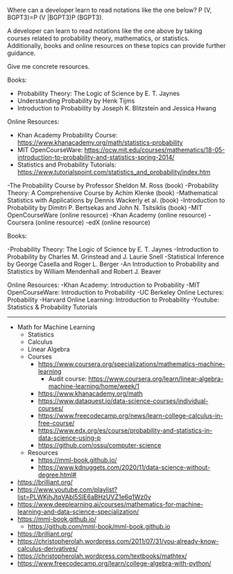 Where can a developer learn to read notations like the one below?
P (V, BGPT3)=P (V |BGPT3)P (BGPT3).

A developer can learn to read notations like the one above by taking courses related to probability theory, mathematics, or statistics. Additionally, books and online resources on these topics can provide further guidance.

Give me concrete resources.

Books:
- Probability Theory: The Logic of Science by E. T. Jaynes
- Understanding Probability by Henk Tijms
- Introduction to Probability by Joseph K. Blitzstein and Jessica Hwang

Online Resources:
- Khan Academy Probability Course: https://www.khanacademy.org/math/statistics-probability
- MIT OpenCourseWare: https://ocw.mit.edu/courses/mathematics/18-05-introduction-to-probability-and-statistics-spring-2014/
- Statistics and Probability Tutorials: https://www.tutorialspoint.com/statistics_and_probability/index.htm

-The Probability Course by Professor Sheldon M. Ross (book)
-Probability Theory: A Comprehensive Course by Achim Klenke (book)
-Mathematical Statistics with Applications by Dennis Wackerly et al. (book)
-Introduction to Probability by Dimitri P. Bertsekas and John N. Tsitsiklis (book)
-MIT OpenCourseWare (online resource)
-Khan Academy (online resource)
-Coursera (online resource)
-edX (online resource)

Books:

-Probability Theory: The Logic of Science by E. T. Jaynes 
-Introduction to Probability by Charles M. Grinstead and J. Laurie Snell 
-Statistical Inference by George Casella and Roger L. Berger 
-An Introduction to Probability and Statistics by William Mendenhall and Robert J. Beaver 

Online Resources: 
-Khan Academy: Introduction to Probability 
-MIT OpenCourseWare: Introduction to Probability 
-UC Berkeley Online Lectures: Probability 
-Harvard Online Learning: Introduction to Probability 
-Youtube: Statistics & Probability Tutorials

---

- Math for Machine Learning
  - Statistics
  - Calculus
  - Linear Algebra
  - Courses
    - https://www.coursera.org/specializations/mathematics-machine-learning
      - Audit course: https://www.coursera.org/learn/linear-algebra-machine-learning/home/week/1
    - https://www.khanacademy.org/math
    - https://www.dataquest.io/data-science-courses/individual-courses/
    - https://www.freecodecamp.org/news/learn-college-calculus-in-free-course/
    - https://www.edx.org/es/course/probability-and-statistics-in-data-science-using-p
    - https://github.com/ossu/computer-science
  - Resources
    - https://mml-book.github.io/
    - https://www.kdnuggets.com/2020/11/data-science-without-degree.html#
- https://brilliant.org/
- https://www.youtube.com/playlist?list=PLWKjhJtqVAbl5SlE6aBHzUVZ1e6q1Wz0v
- https://www.deeplearning.ai/courses/mathematics-for-machine-learning-and-data-science-specialization/
- https://mml-book.github.io/
  - https://github.com/mml-book/mml-book.github.io
- https://brilliant.org/
- https://christopherolah.wordpress.com/2011/07/31/you-already-know-calculus-derivatives/
- https://christopherolah.wordpress.com/textbooks/mathtex/
- https://www.freecodecamp.org/learn/college-algebra-with-python/
